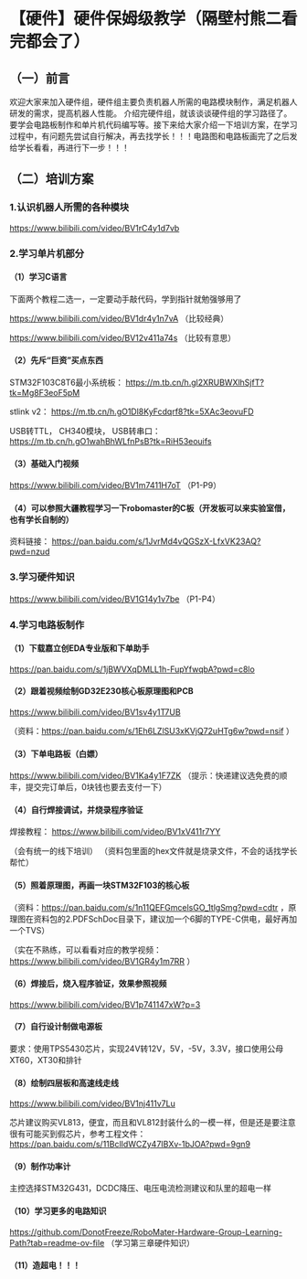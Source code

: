 # 【硬件】硬件保姆级教学（隔壁村熊二看完都会了）
## （一）前言
欢迎大家来加入硬件组，硬件组主要负责机器人所需的电路模块制作，满足机器人研发的需求，提高机器人性能。
 介绍完硬件组，就该谈谈硬件组的学习路径了。要学会电路板制作和单片机代码编写等。接下来给大家介绍一下培训方案，在学习过程中，有问题先尝试自行解决，再去找学长！！！电路图和电路板画完了之后发给学长看看，再进行下一步！！！

## （二）培训方案
### 1.认识机器人所需的各种模块
https://www.bilibili.com/video/BV1rC4y1d7vb


### 2.学习单片机部分
#### （1）学习C语言
下面两个教程二选一，一定要动手敲代码，学到指针就勉强够用了

https://www.bilibili.com/video/BV1dr4y1n7vA （比较经典）

https://www.bilibili.com/video/BV12v411a74s （比较有意思）

#### （2）先斥“巨资”买点东西
STM32F103C8T6最小系统板：
https://m.tb.cn/h.gl2XRUBWXlhSjfT?tk=Mg8F3eoF5pM

stlink v2：
https://m.tb.cn/h.gO1Dl8KyFcdqrf8?tk=5XAc3eovuFD

USB转TTL， CH340模块， USB转串口：
https://m.tb.cn/h.gO1wahBhWLfnPsB?tk=RiH53eouifs

#### （3）基础入门视频

https://www.bilibili.com/video/BV1m7411H7oT （P1-P9）

#### （4）可以参照大疆教程学习一下robomaster的C板（开发板可以来实验室借，也有学长自制的）

资料链接：
https://pan.baidu.com/s/1JvrMd4vQGSzX-LfxVK23AQ?pwd=nzud


### 3.学习硬件知识
https://www.bilibili.com/video/BV1G14y1v7be （P1-P4）

### 4.学习电路板制作
#### （1）下载嘉立创EDA专业版和下单助手
https://pan.baidu.com/s/1jBWVXqDMLL1h-FupYfwqbA?pwd=c8lo

#### （2）跟着视频绘制GD32E230核心板原理图和PCB
https://www.bilibili.com/video/BV1sv4y1T7UB

（资料：https://pan.baidu.com/s/1Eh6LZlSU3xKVjQ72uHTg6w?pwd=nsif ）

#### （3）下单电路板（白嫖）
https://www.bilibili.com/video/BV1Ka4y1F7ZK
（提示：快递建议选免费的顺丰，提交完订单后，0块钱也要去支付一下）

#### （4）自行焊接调试，并烧录程序验证
焊接教程：
https://www.bilibili.com/video/BV1xV411r7YY

（会有统一的线下培训）
（资料包里面的hex文件就是烧录文件，不会的话找学长帮忙）

#### （5）照着原理图，再画一块STM32F103的核心板
（资料：https://pan.baidu.com/s/1n11QEFGmcelsGO_1tlgSmg?pwd=cdtr ，原理图在资料包的2.PDFSchDoc目录下，建议加一个6脚的TYPE-C供电，最好再加一个TVS）

（实在不熟练，可以看看对应的教学视频：https://www.bilibili.com/video/BV1GR4y1m7RR ）

#### （6）焊接后，烧入程序验证，效果参照视频
https://www.bilibili.com/video/BV1p741147xW?p=3

#### （7）自行设计制做电源板

要求：使用TPS5430芯片，实现24V转12V，5V，-5V，3.3V，接口使用公母XT60，XT30和排针

#### （8）绘制四层板和高速线走线
https://www.bilibili.com/video/BV1nj411v7Lu

芯片建议购买VL813，便宜，而且和VL812封装什么的一模一样，但是还是要注意很有可能买到假芯片，参考工程文件：
https://pan.baidu.com/s/11BclIdWCZy47IBXv-1bJOA?pwd=9gn9

#### （9）制作功率计
主控选择STM32G431，DCDC降压、电压电流检测建议和队里的超电一样

#### （10）学习更多的电路知识
https://github.com/DonotFreeze/RoboMater-Hardware-Group-Learning-Path?tab=readme-ov-file （学习第三章硬件知识）

#### （11）造超电！！！
